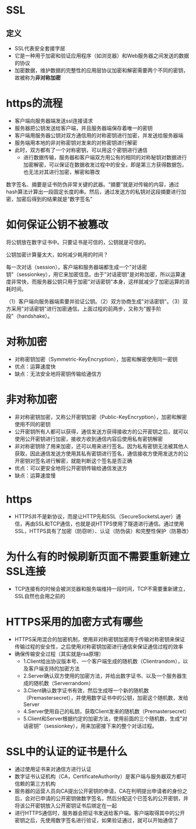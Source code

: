# SSL

## 定义

- SSL代表安全套接字层
- 它是一种用于加密和验证应用程序（如浏览器）和Web服务器之间发送的数据的协议
- 加密数据，维护数据的完整性的应用层协议加密和解密需要两个不同的密钥，故被称为**非对称加密**







# https的流程

- 客户端向服务器端发送ssl连接请求
- 服务器把公钥发送给客户端，并且服务器端保存着唯一的密钥
- 客户端用服务器公钥对双方通信用的对称密钥进行加密，并发送给服务器端
- 服务端用本地的非对称密钥对发来的对称密钥进行解密
- 此时，双方都有了一个对称密钥，可以用这个密钥进行通信
  - 进行数据传输，服务器和客户端双方用公有的相同的对称秘钥对数据进行加密解密，可以保证在数据收发过程中的安全，即是第三方获得数据包，也无法对其进行加密，解密和篡改



数字签名、摘要是证书防伪非常关键的武器。“摘要”就是对传输的内容，通过hash算法计算出一段固定长度的串。然后，通过发送方的私钥对这段摘要进行加密，加密后得到的结果就是“数字签名”







# 如何保证公钥不被篡改

将公钥放在数字证书中。只要证书是可信的，公钥就是可信的。

公钥加密计算量太大，如何减少耗用的时间？

每一次对话（session），客户端和服务器端都生成一个"对话密钥"（sessionkey），用它来加密信息。由于"对话密钥"是对称加密，所以运算速度非常快，而服务器公钥只用于加密"对话密钥"本身，这样就减少了加密运算的消耗时间。

（1）客户端向服务器端索要并验证公钥。（2）双方协商生成"对话密钥"。（3）双方采用"对话密钥"进行加密通信。上面过程的前两步，又称为"握手阶段"（handshake）。







# 对称加密

- 对称密钥加密（Symmetric-KeyEncryption），加密和解密使用同一密钥
- 优点：运算速度快
- 缺点：无法安全地将密钥传输给通信方







# 非对称加密

- 非对称密钥加密，又称公开密钥加密（Public-KeyEncryption），加密和解密使用不同的密钥
- 公开密钥所有人都可以获得，通信发送方获得接收方的公开密钥之后，就可以使用公开密钥进行加密，接收方收到通信内容后使用私有密钥解密
- 非对称密钥除了用来加密，还可以用来进行签名。因为私有密钥无法被其他人获取，因此通信发送方使用其私有密钥进行签名，通信接收方使用发送方的公开密钥对签名进行解密，就能判断这个签名是否正确
- 优点：可以更安全地将公开密钥传输给通信发送方
- 缺点：运算速度慢







# https

- HTTPS并不是新协议，而是让HTTP先和SSL（SecureSocketsLayer）通信，再由SSL和TCP通信，也就是说HTTPS使用了隧道进行通信。通过使用SSL，HTTPS具有了加密（防窃听）、认证（防伪装）和完整性保护（防篡改）







# 为什么有的时候刷新页面不需要重新建立SSL连接

- TCP连接有的时候会被浏览器和服务端维持一段时间，TCP不需要重新建立，SSL自然也会用之前的







# HTTPS采用的加密方式有哪些

- HTTPS采用混合的加密机制，使用非对称密钥加密用于传输对称密钥来保证传输过程的安全性，之后使用对称密钥加密进行通信来保证通信过程的效率
- 确保传输安全过程（其实就是rsa原理）
  - 1.Client给出协议版本号、一个客户端生成的随机数（Clientrandom），以及客户端支持的加密方法
  - 2.Server确认双方使用的加密方法，并给出数字证书、以及一个服务器生成的随机数（Serverrandom）
  - 3.Client确认数字证书有效，然后生成呀一个新的随机数（Premastersecret），并使用数字证书中的公钥，加密这个随机数，发给Server
  - 4.Server使用自己的私钥，获取Client发来的随机数（Premastersecret）
  - 5.Client和Server根据约定的加密方法，使用前面的三个随机数，生成”对话密钥”（sessionkey），用来加密接下来的整个对话过程。






# SSL中的认证的证书是什么

- 通过使用证书来对通信方进行认证
- 数字证书认证机构（CA，CertificateAuthority）是客户端与服务器双方都可信赖的第三方机构
- 服务器的运营人员向CA提出公开密钥的申请，CA在判明提出申请者的身份之后，会对已申请的公开密钥做数字签名，然后分配这个已签名的公开密钥，并将该公开密钥放入公开密钥证书后绑定在一起
- 进行HTTPS通信时，服务器会把证书发送给客户端。客户端取得其中的公开密钥之后，先使用数字签名进行验证，如果验证通过，就可以开始通信了